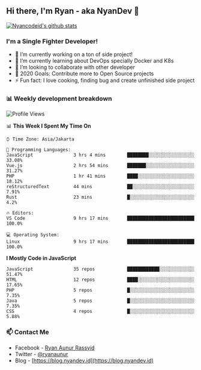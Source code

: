 ## Hi there, I'm Ryan - aka NyanDev 👋

[![Nyancodeid's github stats](https://github-readme-stats.vercel.app/api?username=nyancodeid)](https://github.com/nyancodeid/nyancodeid)

### I'm a Single Fighter Developer!
- 🔭 I’m currently working on a ton of side project!
- 🌱 I’m currently learning about DevOps specially Docker and K8s
- 👯 I’m looking to collaborate with other developer
- 🥅 2020 Goals: Contribute more to Open Source projects
- ⚡ Fun fact: I love cooking, finding bug and create unfinished side project 

### 📊 Weekly development breakdown

<!--START_SECTION:waka-->
![Profile Views](http://img.shields.io/badge/Profile%20Views-18-blue)

📊 **This Week I Spent My Time On** 

```text
⌚︎ Time Zone: Asia/Jakarta

💬 Programming Languages: 
JavaScript               3 hrs 4 mins        ████████░░░░░░░░░░░░░░░░░   33.08% 
Vue.js                   2 hrs 54 mins       ███████░░░░░░░░░░░░░░░░░░   31.27% 
PHP                      1 hr 41 mins        ████░░░░░░░░░░░░░░░░░░░░░   18.12% 
reStructuredText         44 mins             ██░░░░░░░░░░░░░░░░░░░░░░░   7.91% 
Rust                     23 mins             █░░░░░░░░░░░░░░░░░░░░░░░░   4.2%

🔥 Editors: 
VS Code                  9 hrs 17 mins       █████████████████████████   100.0%

💻 Operating System: 
Linux                    9 hrs 17 mins       █████████████████████████   100.0%

```

**I Mostly Code in JavaScript** 

```text
JavaScript               35 repos            ████████████░░░░░░░░░░░░░   51.47% 
HTML                     12 repos            ████░░░░░░░░░░░░░░░░░░░░░   17.65% 
PHP                      5 repos             █░░░░░░░░░░░░░░░░░░░░░░░░   7.35% 
Java                     5 repos             █░░░░░░░░░░░░░░░░░░░░░░░░   7.35% 
CSS                      4 repos             █░░░░░░░░░░░░░░░░░░░░░░░░   5.88%

```



<!--END_SECTION:waka-->

### 📫 Contact Me
- Facebook - [Ryan Aunur Rassyid](https://facebook.com/ryan.hac)
- Twitter - [@ryanaunur](https://twitter.com/ryanaunur)
- Blog - [https://blog.nyandev.id](https://blog.nyandev.id)
